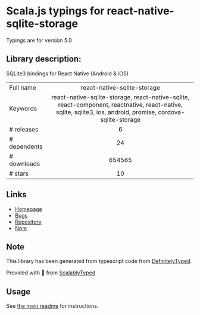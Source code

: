 
# Scala.js typings for react-native-sqlite-storage

Typings are for version 5.0

## Library description:
SQLite3 bindings for React Native (Android & iOS)

|                    |                 |
| ------------------ | :-------------: |
| Full name          | react-native-sqlite-storage |
| Keywords           | react-native-sqlite-storage, react-native-sqlite, react-component, reactnative, react-native, sqlite, sqlite3, ios, android, promise, cordova-sqlite-storage |
| # releases         | 6 |
| # dependents       | 24 |
| # downloads        | 654565 |
| # stars            | 10 |

## Links
- [Homepage](https://github.com/andpor/react-native-sqlite-storage)
- [Bugs](https://github.com/andpor/react-native-sqlite-storage/issues)
- [Repository](https://github.com/andpor/react-native-sqlite-storage)
- [Npm](https://www.npmjs.com/package/react-native-sqlite-storage)
    


## Note
This library has been generated from typescript code from [DefinitelyTyped](https://definitelytyped.org).

Provided with :purple_heart: from [ScalablyTyped](https://github.com/oyvindberg/ScalablyTyped)

## Usage
See [the main readme](../../readme.md) for instructions.


